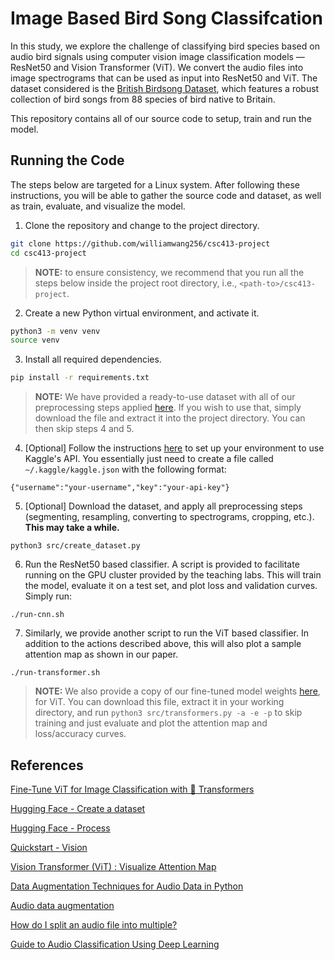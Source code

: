 # Image Based Bird Song Classifcation

In this study, we explore the challenge of classifying bird species based on audio bird signals using computer vision image classification models — ResNet50 and Vision Transformer (ViT). We convert the audio files into image spectrograms that can be used as input into ResNet50 and ViT. The dataset considered is the [British Birdsong Dataset](https://www.kaggle.com/datasets/rtatman/british-birdsong-dataset), which features a robust collection of bird songs from 88 species of bird native to Britain.

This repository contains all of our source code to setup, train and run the model.

## Running the Code

The steps below are targeted for a Linux system. After following these instructions, you will be able to gather the source code and dataset, as well as train, evaluate, and visualize the model.

1. Clone the repository and change to the project directory.
   
```bash
git clone https://github.com/williamwang256/csc413-project
cd csc413-project
```
> **NOTE:** to ensure consistency, we recommend that you run all the steps below inside the project root directory, i.e., `<path-to>/csc413-project`.
2. Create a new Python virtual environment, and activate it.
```bash
python3 -m venv venv
source venv
```
3. Install all required dependencies.
```bash
pip install -r requirements.txt
```
> **NOTE:** We have provided a ready-to-use dataset with all of our preprocessing steps applied [here](https://drive.google.com/file/d/1Ekf4ZFG2Y-iPDbEymr3UNZuNHOblTwav/view?usp=drive_link). If you wish to use that, simply download the file and extract it into the project directory. You can then skip steps 4 and 5.

4. [Optional] Follow the instructions [here](https://www.kaggle.com/docs/api) to set up your environment to use Kaggle's API. You essentially just need to create a file called `~/.kaggle/kaggle.json` with the following format:
```
{"username":"your-username","key":"your-api-key"}
```
5. [Optional] Download the dataset, and apply all preprocessing steps (segmenting, resampling, converting to spectrograms, cropping, etc.). **This may take a while.**
```
python3 src/create_dataset.py
```
6. Run the ResNet50 based classifier. A script is provided to facilitate running on the GPU cluster provided by the teaching labs. This will train the model, evaluate it on a test set, and plot loss and validation curves. Simply run:
```
./run-cnn.sh
```
7. Similarly, we provide another script to run the ViT based classifier. In addition to the actions described above, this will also plot a sample attention map as shown in our paper.
```
./run-transformer.sh
```

> **NOTE:** We also provide a copy of our fine-tuned model weights [here](https://drive.google.com/file/d/1mRlfw0ClbyWbTl4PkQ1SAlJOqFOXA9vE/view?usp=sharing), for ViT. You can download this file, extract it in your working directory, and run `python3 src/transformers.py -a -e -p` to skip training and just evaluate and plot the attention map and loss/accuracy curves. 

## References

[Fine-Tune ViT for Image Classification with 🤗 Transformers](https://huggingface.co/blog/fine-tune-vit)

[Hugging Face - Create a dataset](https://huggingface.co/docs/datasets/en/create_dataset)

[Hugging Face - Process](https://huggingface.co/docs/datasets/en/process)

[Quickstart - Vision](https://huggingface.co/docs/datasets/en/quickstart#vision)

[Vision Transformer (ViT) : Visualize Attention Map](https://www.kaggle.com/code/piantic/vision-transformer-vit-visualize-attention-map)

[Data Augmentation Techniques for Audio Data in Python](https://towardsdatascience.com/data-augmentation-techniques-for-audio-data-in-python-15505483c63c)

[Audio data augmentation](https://www.kaggle.com/code/CVxTz/audio-data-augmentation/notebook)

[How do I split an audio file into multiple?](https://unix.stackexchange.com/a/283547)

[Guide to Audio Classification Using Deep Learning](https://www.analyticsvidhya.com/blog/2022/04/guide-to-audio-classification-using-deep-learning/)






